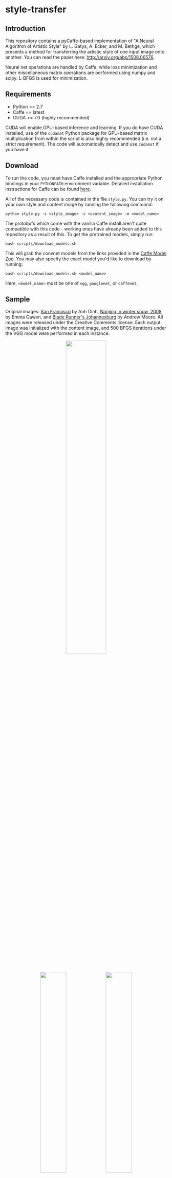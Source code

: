 # style-transfer

## Introduction

This repository contains a pyCaffe-based implementation of "A Neural Algorithm of Artistic Style" by L. Gatys, A. Ecker, and M. Bethge, which presents a method for transferring the artistic style of one input image onto another. You can read the paper here: http://arxiv.org/abs/1508.06576. 

Neural net operations are handled by Caffe, while loss minimization and other miscellaneous matrix operations are performed using numpy and scipy. L-BFGS is used for minimization.

## Requirements

 - Python >= 2.7
 - Caffe == latest
 - CUDA >= 7.0 (highly recommended)

CUDA will enable GPU-based inference and learning. If you do have CUDA installed, use of the `cudamat` Python package for GPU-based matrix multiplication from within the script is also highly recommended (i.e. not a strict requirement). The code will automatically detect and use `cudamat` if you have it.

## Download

To run the code, you must have Caffe installed and the appropriate Python bindings in your `PYTHONPATH` environment variable. Detailed installation instructions for Caffe can be found [here](http://caffe.berkeleyvision.org/installation.html).

All of the necessary code is contained in the file `style.py`. You can try it on your own style and content image by running the following command:

```
python style.py -s <style_image> -c <content_image> -m <model_name>
```

The protobufs which come with the vanilla Caffe install aren't quite compatible with this code - working ones have already been added to this repository as a result of this. To get the pretrained models, simply run:

```
bash scripts/download_models.sh
```

This will grab the convnet models from the links provided in the [Caffe Model Zoo](https://github.com/BVLC/caffe/wiki/Model-Zoo). You may also specify the exact model you'd like to download by running:

```
bash scripts/download_models.sh <model_name>
```

Here, `<model_name>` must be one of `vgg`, `googlenet`, or `caffenet`.

## Sample

Original images: [San Francisco](https://www.flickr.com/photos/anhgemus-photography/15377047497) by Anh Dinh, [Nanjing in winter snow, 2008](https://www.flickr.com/photos/emmajg/3199018106) by Emma Gawen, and [Blade Runner's Johannesburg](https://www.flickr.com/photos/andryn2006/19114016482) by Andrew Moore. All images were released under the Creative Comments license. Each output image was initialized with the content image, and 500 BFGS iterations under the VGG model were performed in each instance.

<p align="center">
<img src="https://raw.githubusercontent.com/fzliu/style-transfer/master/images/style/starry_night.jpg" width="50%"/>
</p>
<p align="center">
<img src="https://raw.githubusercontent.com/fzliu/style-transfer/master/images/content/sanfrancisco.jpg" width="40%"/>
<img src="https://raw.githubusercontent.com/fzliu/style-transfer/master/images/results/starry_sanfrancisco.jpg" width="40%"/>
</p>
<p align="center">
<img src="https://raw.githubusercontent.com/fzliu/style-transfer/master/images/content/nanjing.jpg" width="40%"/>
<img src="https://raw.githubusercontent.com/fzliu/style-transfer/master/images/results/starry_nanjing.jpg" width="40%"/>
</p>
<p align="center">
<img src="https://raw.githubusercontent.com/fzliu/style-transfer/master/images/content/johannesburg.jpg" width="40%"/>
<img src="https://raw.githubusercontent.com/fzliu/style-transfer/master/images/results/starry_johannesburg.jpg" width="40%"/>
</p>

These results can also be found in the `images` folder in the repository root.

A more in-depth set of examples can be found [here](http://frankzliu.com/artistic-style-transfer/).
